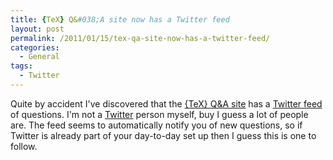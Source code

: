 ```yaml
---
title: {TeX} Q&#038;A site now has a Twitter feed
layout: post
permalink: /2011/01/15/tex-qa-site-now-has-a-twitter-feed/
categories:
  - General
tags:
  - Twitter
---
```

Quite by accident I've discovered that the [{TeX} Q&A site](https://tex.stackexchange.com/) has a [Twitter feed](http://twitter.com/StackTeX/) of questions. I'm not a [Twitter](http://www.twitter.com/) person myself, buy I guess a lot of people are. The feed seems to automatically notify you of new questions, so if Twitter is already part of your day-to-day set up then I guess this is one to follow.
